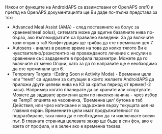 Някои от функците на AndroidAPS са взаимствани от OpenAPS oref0 и преглд на OpenAPS документацията ще Ви даде по-пълна  представа за тях:

* Advanced Meal Assist (AMA) - след поставянето на болус за хранене(meal bolus), ситемата може да вдигне базалните нива по-бързо, ако въглехидратите са правилно въведени. За да включите тази опция в таб Конфигурация ще трябва да сте преминали цел 7.
* Autosens - анализ в реално време на това до колко тялото Ви е чувствително/резистентно на провежданото лечение с инсулин в сравнение със зададените в профила параметри. Можете да го включите от меню Опции, като за да го направите ще е необходимо да сте преминали цел 6.
* Temporary Targets -(Eating Soon и Activity Mode) - Временни цели или “темп” са идеални за ситуации в които желаете AndroidAPS да приложи други целеви нива на КЗ за кратък период от време(1-2 часа). Например когато планирате да се храните или спортувате. Можете да задавате временни цели по няколко начина - чрез избор на TempT опцията на часовника, 'Временна цел' бутона  в таб Действия, или чрез натискане и задържане върху текущата цел на главния екран. Временните цели имат продължителност по подразбиране, така няма да е необходимо да ги изключвате всеки път. В главната страница целевата захар ще бъде в син фон, ако е взета от профила, и в зелен ако е временна такава.
